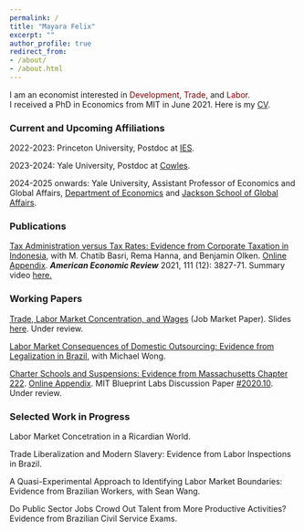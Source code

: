 ```yaml
---
permalink: /
title: "Mayara Felix"
excerpt: ""
author_profile: true
redirect_from: 
- /about/
- /about.html
---
```


I am an economist interested in <span style="color:maroon">Development</span>, <span style="color:maroon">Trade</span>, and <span style="color:maroon">Labor</span>. <br> I received a PhD in Economics from MIT in June 2021. Here is my <a href="https://mayarapfs.github.io/files/Mayara_Felix_CV_Fall_2022.pdf" target="_blank">CV</a>.

### Current and Upcoming Affiliations

2022-2023: Princeton University, Postdoc at <a href="https://ies.princeton.edu" target="_blank">IES</a>.

2023-2024: Yale University, Postdoc at <a href="https://cowles.yale.edu" target="_blank">Cowles</a>.
  
2024-2025 onwards: Yale University, Assistant Professor of Economics and Global Affairs, <a href="https://economics.yale.edu" target="_blank">Department of Economics</a> and <a href="https://jackson.yale.edu" target="_blank">Jackson School of Global Affairs</a>.

### Publications

<a href="https://mayarapfs.github.io/papers/MTO_ms_AER.pdf" target="_blank">Tax Administration versus Tax Rates: Evidence from Corporate Taxation in Indonesia</a>, with M. Chatib Basri, Rema Hanna, and Benjamin Olken. <a href="https://mayarapfs.github.io/papers/MTO_appendix.pdf" target="_blank">Online Appendix</a>. <b><em>American Economic Review</em></b> 2021, 111 (12): 3827-71. Summary video <a href="https://www.youtube.com/watch?v=g7uTn51kI14" target="_blank">here.</a>

### Working Papers

<a href="https://mayarapfs.github.io/papers/Felix_JMP.pdf" target="_blank">Trade, Labor Market Concentration, and Wages</a> (Job Market Paper). Slides <a href="https://mayarapfs.github.io/papers/JMP_slides.pdf" target="_blank">here</a>. Under review.

<a href="https://mayarapfs.github.io/papers/outsourcing.pdf" target="_blank">Labor Market Consequences of Domestic Outsourcing: Evidence from Legalization in Brazil</a>, with Michael Wong.

<a href="https://mayarapfs.github.io/papers/Charters and suspensions_MS.pdf" target="_blank">Charter Schools and Suspensions: Evidence from Massachusetts Chapter 222</a>. <a href="https://mayarapfs.github.io/papers/Charters and suspensions_Appendix.pdf" target="_blank">Online Appendix</a>. MIT Blueprint Labs Discussion Paper <a href="https://blueprintcdn.com/wp-content/uploads/2020/10/Blueprint-Labs-Discussion-Paper-2020.10-Felix.pdf" target="_blank">#2020.10</a>. Under review.

### Selected Work in Progress

Labor Market Concetration in a Ricardian World.

Trade Liberalization and Modern Slavery: Evidence from Labor Inspections in Brazil.

A Quasi-Experimental Approach to Identifying Labor Market Boundaries: Evidence from Brazilian Workers, with Sean Wang.

Do Public Sector Jobs Crowd Out Talent from More Productive Activities? Evidence from Brazilian Civil Service Exams.

